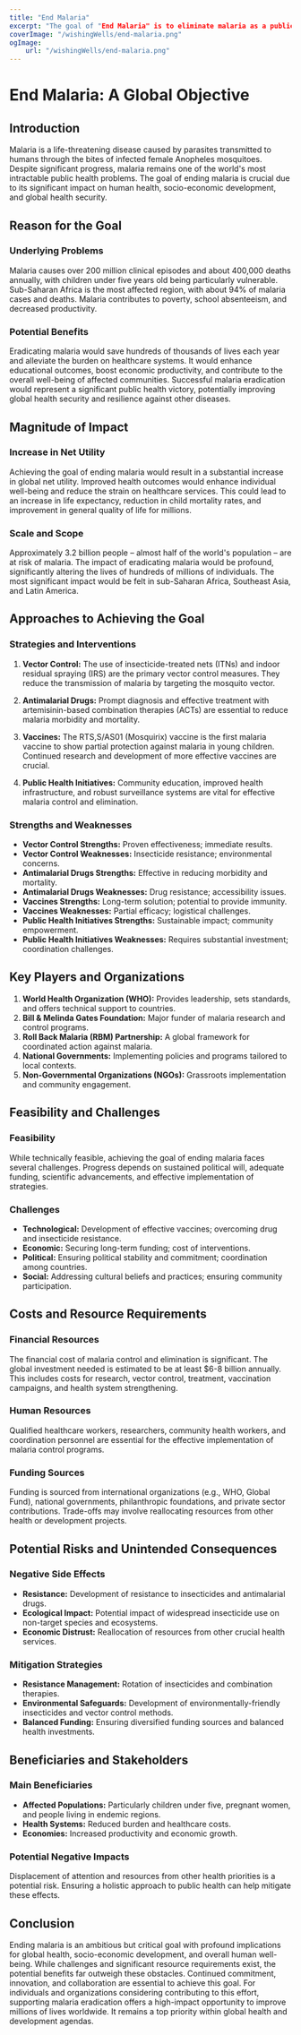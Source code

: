 ```yaml
---
title: "End Malaria"   
excerpt: "The goal of "End Malaria" is to eliminate malaria as a public health threat by preventing infection, improving treatment, and strengthening health systems in affected regions."
coverImage: "/wishingWells/end-malaria.png"
ogImage:
    url: "/wishingWells/end-malaria.png"
---
```

# End Malaria: A Global Objective

## Introduction
Malaria is a life-threatening disease caused by parasites transmitted to humans through the bites of infected female Anopheles mosquitoes. Despite significant progress, malaria remains one of the world's most intractable public health problems. The goal of ending malaria is crucial due to its significant impact on human health, socio-economic development, and global health security.

## Reason for the Goal
### Underlying Problems
Malaria causes over 200 million clinical episodes and about 400,000 deaths annually, with children under five years old being particularly vulnerable. Sub-Saharan Africa is the most affected region, with about 94% of malaria cases and deaths. Malaria contributes to poverty, school absenteeism, and decreased productivity.

### Potential Benefits
Eradicating malaria would save hundreds of thousands of lives each year and alleviate the burden on healthcare systems. It would enhance educational outcomes, boost economic productivity, and contribute to the overall well-being of affected communities. Successful malaria eradication would represent a significant public health victory, potentially improving global health security and resilience against other diseases.

## Magnitude of Impact
### Increase in Net Utility
Achieving the goal of ending malaria would result in a substantial increase in global net utility. Improved health outcomes would enhance individual well-being and reduce the strain on healthcare services. This could lead to an increase in life expectancy, reduction in child mortality rates, and improvement in general quality of life for millions.

### Scale and Scope
Approximately 3.2 billion people – almost half of the world's population – are at risk of malaria. The impact of eradicating malaria would be profound, significantly altering the lives of hundreds of millions of individuals. The most significant impact would be felt in sub-Saharan Africa, Southeast Asia, and Latin America.

## Approaches to Achieving the Goal
### Strategies and Interventions
1. **Vector Control:** The use of insecticide-treated nets (ITNs) and indoor residual spraying (IRS) are the primary vector control measures. They reduce the transmission of malaria by targeting the mosquito vector.

2. **Antimalarial Drugs:** Prompt diagnosis and effective treatment with artemisinin-based combination therapies (ACTs) are essential to reduce malaria morbidity and mortality.

3. **Vaccines:** The RTS,S/AS01 (Mosquirix) vaccine is the first malaria vaccine to show partial protection against malaria in young children. Continued research and development of more effective vaccines are crucial.

4. **Public Health Initiatives:** Community education, improved health infrastructure, and robust surveillance systems are vital for effective malaria control and elimination.

### Strengths and Weaknesses
- **Vector Control Strengths:** Proven effectiveness; immediate results.
- **Vector Control Weaknesses:** Insecticide resistance; environmental concerns.
- **Antimalarial Drugs Strengths:** Effective in reducing morbidity and mortality.
- **Antimalarial Drugs Weaknesses:** Drug resistance; accessibility issues.
- **Vaccines Strengths:** Long-term solution; potential to provide immunity.
- **Vaccines Weaknesses:** Partial efficacy; logistical challenges.
- **Public Health Initiatives Strengths:** Sustainable impact; community empowerment.
- **Public Health Initiatives Weaknesses:** Requires substantial investment; coordination challenges.

## Key Players and Organizations
1. **World Health Organization (WHO):** Provides leadership, sets standards, and offers technical support to countries.
2. **Bill & Melinda Gates Foundation:** Major funder of malaria research and control programs.
3. **Roll Back Malaria (RBM) Partnership:** A global framework for coordinated action against malaria.
4. **National Governments:** Implementing policies and programs tailored to local contexts.
5. **Non-Governmental Organizations (NGOs):** Grassroots implementation and community engagement.

## Feasibility and Challenges
### Feasibility
While technically feasible, achieving the goal of ending malaria faces several challenges. Progress depends on sustained political will, adequate funding, scientific advancements, and effective implementation of strategies.

### Challenges
- **Technological:** Development of effective vaccines; overcoming drug and insecticide resistance.
- **Economic:** Securing long-term funding; cost of interventions.
- **Political:** Ensuring political stability and commitment; coordination among countries.
- **Social:** Addressing cultural beliefs and practices; ensuring community participation.

## Costs and Resource Requirements
### Financial Resources
The financial cost of malaria control and elimination is significant. The global investment needed is estimated to be at least $6-8 billion annually. This includes costs for research, vector control, treatment, vaccination campaigns, and health system strengthening.

### Human Resources
Qualified healthcare workers, researchers, community health workers, and coordination personnel are essential for the effective implementation of malaria control programs.

### Funding Sources
Funding is sourced from international organizations (e.g., WHO, Global Fund), national governments, philanthropic foundations, and private sector contributions. Trade-offs may involve reallocating resources from other health or development projects.

## Potential Risks and Unintended Consequences
### Negative Side Effects
- **Resistance:** Development of resistance to insecticides and antimalarial drugs.
- **Ecological Impact:** Potential impact of widespread insecticide use on non-target species and ecosystems.
- **Economic Distrust:** Reallocation of resources from other crucial health services.

### Mitigation Strategies
- **Resistance Management:** Rotation of insecticides and combination therapies.
- **Environmental Safeguards:** Development of environmentally-friendly insecticides and vector control methods.
- **Balanced Funding:** Ensuring diversified funding sources and balanced health investments.

## Beneficiaries and Stakeholders
### Main Beneficiaries
- **Affected Populations:** Particularly children under five, pregnant women, and people living in endemic regions.
- **Health Systems:** Reduced burden and healthcare costs.
- **Economies:** Increased productivity and economic growth.

### Potential Negative Impacts
Displacement of attention and resources from other health priorities is a potential risk. Ensuring a holistic approach to public health can help mitigate these effects.

## Conclusion
Ending malaria is an ambitious but critical goal with profound implications for global health, socio-economic development, and overall human well-being. While challenges and significant resource requirements exist, the potential benefits far outweigh these obstacles. Continued commitment, innovation, and collaboration are essential to achieve this goal. For individuals and organizations considering contributing to this effort, supporting malaria eradication offers a high-impact opportunity to improve millions of lives worldwide. It remains a top priority within global health and development agendas.
